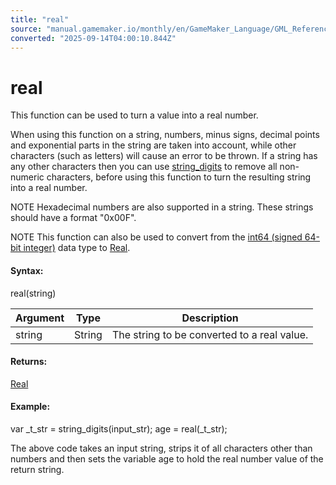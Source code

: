 ```yaml
---
title: "real"
source: "manual.gamemaker.io/monthly/en/GameMaker_Language/GML_Reference/Variable_Functions/real.htm"
converted: "2025-09-14T04:00:10.844Z"
---
```


# real

This function can be used to turn a value into a real number.

When using this function on a string, numbers, minus signs, decimal points and exponential parts in the string are taken into account, while other characters (such as letters) will cause an error to be thrown. If a string has any other characters then you can use [string\_digits](../Strings/string_digits.md) to remove all non-numeric characters, before using this function to turn the resulting string into a real number.

NOTE Hexadecimal numbers are also supported in a string. These strings should have a format "0x00F".

NOTE This function can also be used to convert from the [int64 (signed 64-bit integer)](../../GML_Overview/Data_Types.md) data type to [Real](../../GML_Overview/Data_Types.md).

#### Syntax:

real(string)

| Argument | Type | Description |
| --- | --- | --- |
| string | String | The string to be converted to a real value. |

#### Returns:

[Real](../../GML_Overview/Data_Types.md)

#### Example:

var \_t\_str = string\_digits(input\_str);
age = real(\_t\_str);

The above code takes an input string, strips it of all characters other than numbers and then sets the variable age to hold the real number value of the return string.